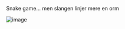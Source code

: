 Snake game... men slangen linjer mere en orm

![image](https://github.com/user-attachments/assets/7ddfe7f2-15eb-46d9-9ca3-31b5c310a353)

